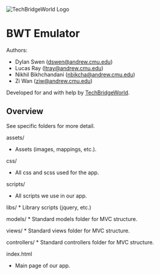 ![TechBridgeWorld Logo](/assets/tbw_logo.png)

BWT Emulator
==============================================

Authors:
* Dylan Swen (dswen@andrew.cmu.edu)
* Lucas Ray (ltray@andrew.cmu.edu)
* Nikhil Bikhchandani (nbikcha@andrew.cmu.edu)
* Zi Wan (ziw@andrew.cmu.edu)

Developed for and with help by [TechBridgeWorld](http://www.techbridgeworld.org/).

Overview
----------------------------------------------
See specific folders for more detail.

assets/
  * Assets (images, mappings, etc.).

css/
  * All css and scss used for the app.

scripts/
  * All scripts we use in our app.

  libs/
    * Library scripts (jquery, etc.)

  models/
    * Standard models folder for MVC structure.

  views/
    * Standard views folder for MVC structure.

  controllers/
    * Standard controllers folder for MVC structure.

index.html
  * Main page of our app.
